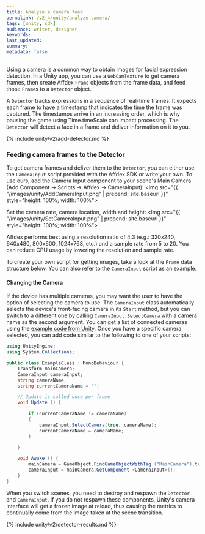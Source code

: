 ```yaml
---
title: Analyze a camera feed
permalink: /v2_4/unity/analyze-camera/
tags: [unity, sdk]
audience: writer, designer
keywords:
last_updated:
summary:
metadata: false
---
```


Using a camera is a common way to obtain images for facial expression detection. In a Unity app, you can use a <code>WebCamTexture</code> to get camera frames, then create Affdex <code>Frame</code> objects from the frame data, and feed those <code>Frame</code>s to a <code>Detector</code> object.

A <code>Detector</code> tracks expressions in a sequence of real-time frames. It expects each frame to have a timestamp that indicates the time the frame was captured. The timestamps arrive in an increasing order, which is why pausing the game using Time.timeScale can impact processing. The <code>Detector</code> will detect a face in a frame and deliver information on it to you.

{% include unity/v2/add-detector.md %}

### Feeding camera frames to the Detector
To get camera frames and deliver them to the <code>Detector</code>, you can either use the <code>CameraInput</code> script provided with the Affdex SDK or write your own.  To use ours, add the Camera Input component to your scene's Main Camera (Add Component -> Scripts -> Affdex -> CameraInput):
<img src="{{ "/images/unity/AddCameraInput.png" | prepend: site.baseurl }}" style="height: 100%; width: 100%">

Set the camera rate, camera location, width and height:
<img src="{{ "/images/unity/SetCameraInput.png" | prepend: site.baseurl }}" style="height: 100%; width: 100%">

Affdex performs best using a resolution ratio of 4:3 (e.g.: 320x240, 640x480, 800x600, 1024x768, etc.) and a sample rate from 5 to 20.  You can reduce CPU usage by lowering the resolution and sample rate.

To create your own script for getting images, take a look at the <code>Frame</code> data structure below.  You can also refer to the <code>CameraInput</code> script as an example.

#### Changing the Camera
If the device has multiple cameras, you may want the user to have the option of selecting the camera to use.  The <code>CameraInput</code> class automatically selects the device's front-facing camera in its <code>Start</code> method, but you can switch to a different one by calling <code>CameraInput.SelectCamera</code> with a camera name as the second argument.  You can get a list of connected cameras using the [example code from Unity](http://docs.unity3d.com/ScriptReference/WebCamTexture-devices.html).  Once you have a specific camera selected, you can add code similar to the following to one of your scripts:

```csharp
using UnityEngine;
using System.Collections;

public class ExampleClass : MonoBehaviour {
    Transform mainCamera;
    CameraInput cameraInput;
    string cameraName;
    string currentCameraName = "";

    // Update is called once per frame
    void Update () {

        if (currentCameraName != cameraName)
        {
            cameraInput.SelectCamera(true, cameraName);
            currentCameraName = cameraName;
        }

    }

    void Awake () {
        mainCamera = GameObject.FindGameObjectWithTag ("MainCamera").transform;
        cameraInput = mainCamera.GetComponent <CameraInput>();
    }
}
```

When you switch scenes, you need to destroy and respawn the <code>Detector</code> and <code>CameraInput</code>.  If you do not respawn these components, Unity's camera interface will get a frozen image at reload, thus causing the metrics to continually come from the image taken at the scene transition.


{% include unity/v2/detector-results.md %}
